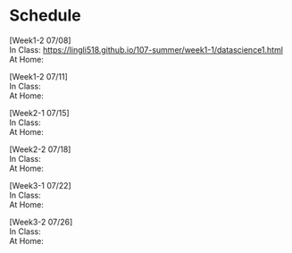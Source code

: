 # Schedule

[Week1-2 07/08]     
In Class: https://lingli518.github.io/107-summer/week1-1/datascience1.html  
At Home:   




[Week1-2 07/11]     
In Class:   
At Home:    


[Week2-1 07/15]     
In Class:     
At Home:      


[Week2-2 07/18]    
In Class:    
At Home:      


[Week3-1 07/22]    
In Class:   
At Home:      


[Week3-2 07/26]    
In Class:    
At Home:    

